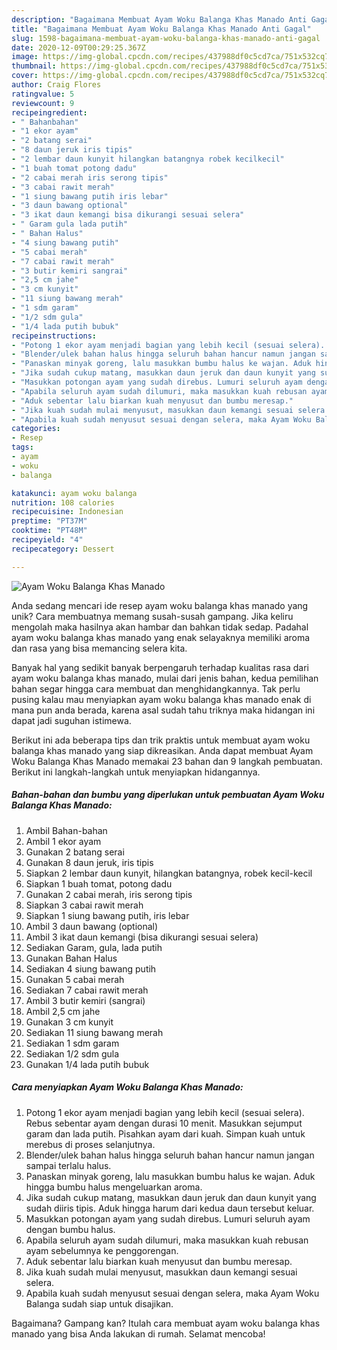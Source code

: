 ```yaml
---
description: "Bagaimana Membuat Ayam Woku Balanga Khas Manado Anti Gagal"
title: "Bagaimana Membuat Ayam Woku Balanga Khas Manado Anti Gagal"
slug: 1598-bagaimana-membuat-ayam-woku-balanga-khas-manado-anti-gagal
date: 2020-12-09T00:29:25.367Z
image: https://img-global.cpcdn.com/recipes/437988df0c5cd7ca/751x532cq70/ayam-woku-balanga-khas-manado-foto-resep-utama.jpg
thumbnail: https://img-global.cpcdn.com/recipes/437988df0c5cd7ca/751x532cq70/ayam-woku-balanga-khas-manado-foto-resep-utama.jpg
cover: https://img-global.cpcdn.com/recipes/437988df0c5cd7ca/751x532cq70/ayam-woku-balanga-khas-manado-foto-resep-utama.jpg
author: Craig Flores
ratingvalue: 5
reviewcount: 9
recipeingredient:
- " Bahanbahan"
- "1 ekor ayam"
- "2 batang serai"
- "8 daun jeruk iris tipis"
- "2 lembar daun kunyit hilangkan batangnya robek kecilkecil"
- "1 buah tomat potong dadu"
- "2 cabai merah iris serong tipis"
- "3 cabai rawit merah"
- "1 siung bawang putih iris lebar"
- "3 daun bawang optional"
- "3 ikat daun kemangi bisa dikurangi sesuai selera"
- " Garam gula lada putih"
- " Bahan Halus"
- "4 siung bawang putih"
- "5 cabai merah"
- "7 cabai rawit merah"
- "3 butir kemiri sangrai"
- "2,5 cm jahe"
- "3 cm kunyit"
- "11 siung bawang merah"
- "1 sdm garam"
- "1/2 sdm gula"
- "1/4 lada putih bubuk"
recipeinstructions:
- "Potong 1 ekor ayam menjadi bagian yang lebih kecil (sesuai selera). Rebus sebentar ayam dengan durasi 10 menit. Masukkan sejumput garam dan lada putih. Pisahkan ayam dari kuah. Simpan kuah untuk merebus di proses selanjutnya."
- "Blender/ulek bahan halus hingga seluruh bahan hancur namun jangan sampai terlalu halus."
- "Panaskan minyak goreng, lalu masukkan bumbu halus ke wajan. Aduk hingga bumbu halus mengeluarkan aroma."
- "Jika sudah cukup matang, masukkan daun jeruk dan daun kunyit yang sudah diiris tipis. Aduk hingga harum dari kedua daun tersebut keluar."
- "Masukkan potongan ayam yang sudah direbus. Lumuri seluruh ayam dengan bumbu halus."
- "Apabila seluruh ayam sudah dilumuri, maka masukkan kuah rebusan ayam sebelumnya ke penggorengan."
- "Aduk sebentar lalu biarkan kuah menyusut dan bumbu meresap."
- "Jika kuah sudah mulai menyusut, masukkan daun kemangi sesuai selera."
- "Apabila kuah sudah menyusut sesuai dengan selera, maka Ayam Woku Balanga sudah siap untuk disajikan."
categories:
- Resep
tags:
- ayam
- woku
- balanga

katakunci: ayam woku balanga 
nutrition: 108 calories
recipecuisine: Indonesian
preptime: "PT37M"
cooktime: "PT48M"
recipeyield: "4"
recipecategory: Dessert

---
```



![Ayam Woku Balanga Khas Manado](https://img-global.cpcdn.com/recipes/437988df0c5cd7ca/751x532cq70/ayam-woku-balanga-khas-manado-foto-resep-utama.jpg)

Anda sedang mencari ide resep ayam woku balanga khas manado yang unik? Cara membuatnya memang susah-susah gampang. Jika keliru mengolah maka hasilnya akan hambar dan bahkan tidak sedap. Padahal ayam woku balanga khas manado yang enak selayaknya memiliki aroma dan rasa yang bisa memancing selera kita.



Banyak hal yang sedikit banyak berpengaruh terhadap kualitas rasa dari ayam woku balanga khas manado, mulai dari jenis bahan, kedua pemilihan bahan segar hingga cara membuat dan menghidangkannya. Tak perlu pusing kalau mau menyiapkan ayam woku balanga khas manado enak di mana pun anda berada, karena asal sudah tahu triknya maka hidangan ini dapat jadi suguhan istimewa.


Berikut ini ada beberapa tips dan trik praktis untuk membuat ayam woku balanga khas manado yang siap dikreasikan. Anda dapat membuat Ayam Woku Balanga Khas Manado memakai 23 bahan dan 9 langkah pembuatan. Berikut ini langkah-langkah untuk menyiapkan hidangannya.

<!--inarticleads1-->

##### Bahan-bahan dan bumbu yang diperlukan untuk pembuatan Ayam Woku Balanga Khas Manado:

1. Ambil  Bahan-bahan
1. Ambil 1 ekor ayam
1. Gunakan 2 batang serai
1. Gunakan 8 daun jeruk, iris tipis
1. Siapkan 2 lembar daun kunyit, hilangkan batangnya, robek kecil-kecil
1. Siapkan 1 buah tomat, potong dadu
1. Gunakan 2 cabai merah, iris serong tipis
1. Siapkan 3 cabai rawit merah
1. Siapkan 1 siung bawang putih, iris lebar
1. Ambil 3 daun bawang (optional)
1. Ambil 3 ikat daun kemangi (bisa dikurangi sesuai selera)
1. Sediakan  Garam, gula, lada putih
1. Gunakan  Bahan Halus
1. Sediakan 4 siung bawang putih
1. Gunakan 5 cabai merah
1. Sediakan 7 cabai rawit merah
1. Ambil 3 butir kemiri (sangrai)
1. Ambil 2,5 cm jahe
1. Gunakan 3 cm kunyit
1. Sediakan 11 siung bawang merah
1. Sediakan 1 sdm garam
1. Sediakan 1/2 sdm gula
1. Gunakan 1/4 lada putih bubuk




<!--inarticleads2-->

##### Cara menyiapkan Ayam Woku Balanga Khas Manado:

1. Potong 1 ekor ayam menjadi bagian yang lebih kecil (sesuai selera). Rebus sebentar ayam dengan durasi 10 menit. Masukkan sejumput garam dan lada putih. Pisahkan ayam dari kuah. Simpan kuah untuk merebus di proses selanjutnya.
1. Blender/ulek bahan halus hingga seluruh bahan hancur namun jangan sampai terlalu halus.
1. Panaskan minyak goreng, lalu masukkan bumbu halus ke wajan. Aduk hingga bumbu halus mengeluarkan aroma.
1. Jika sudah cukup matang, masukkan daun jeruk dan daun kunyit yang sudah diiris tipis. Aduk hingga harum dari kedua daun tersebut keluar.
1. Masukkan potongan ayam yang sudah direbus. Lumuri seluruh ayam dengan bumbu halus.
1. Apabila seluruh ayam sudah dilumuri, maka masukkan kuah rebusan ayam sebelumnya ke penggorengan.
1. Aduk sebentar lalu biarkan kuah menyusut dan bumbu meresap.
1. Jika kuah sudah mulai menyusut, masukkan daun kemangi sesuai selera.
1. Apabila kuah sudah menyusut sesuai dengan selera, maka Ayam Woku Balanga sudah siap untuk disajikan.




Bagaimana? Gampang kan? Itulah cara membuat ayam woku balanga khas manado yang bisa Anda lakukan di rumah. Selamat mencoba!
